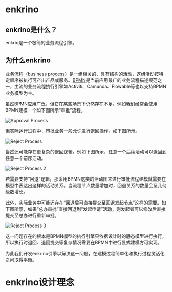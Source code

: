 # enkrino

## enkrino是什么？
enkrio是一个极简的业务流程引擎。

## 为什么enkrino

[业务流程（business process）](https://en.wikipedia.org/wiki/Business_process)是一组相关的、具有结构的活动，这组活动按特定顺序被执行可产出产品或服务。[BPMN](https://en.wikipedia.org/wiki/Business_Process_Model_and_Notation)是当前应用最广的业务流程描述规范之一，主流的业务流程执行引擎如Activiti、Camunda、Flowable等也以支持BPMN业务模型为主。

虽然BPMN应用广泛，但它在某些场景下仍然存在不足。例如我们经常会使用BPMN建模一个如下图所示“审批”流程。

![Approval Process](http://www.plantuml.com/plantuml/proxy?cache=no&src=https://raw.githubusercontent.com/nemoworks/enkrinojs/master/docs/diagrams/flow0.puml)

但实际运行过程中，审批业务一般允许进行退回操作，如下图所示。

![Reject Process](http://www.plantuml.com/plantuml/proxy?cache=no&src=https://raw.githubusercontent.com/nemoworks/enkrinojs/master/docs/diagrams/flow1.puml)

当然还可能存在更复杂的退回逻辑。例如下图所示，任意一个后续活动可以退回到任意一个前序活动。

![Reject Process 2](http://www.plantuml.com/plantuml/proxy?cache=no&src=https://raw.githubusercontent.com/nemoworks/enkrinojs/master/docs/diagrams/flow2.puml)


若需要支持“回退”逻辑，那采用BPMN这类的活动图来进行审批流程建模就需要在模型中表达出这样的活动关系。当流程节点数量增加时，回退关系的数量会呈几何级数增长。

此外，实际业务中可能还存在“回退后可直接提交至回退发起节点”这样的需要。如下图所示，如果“总办审批”直接回退到“发起申请”活动，则发起者可以修改后直接提交至总办进行重新审批。

![Reject Process 3](http://www.plantuml.com/plantuml/proxy?cache=no&src=https://raw.githubusercontent.com/nemoworks/enkrinojs/master/docs/diagrams/flow3.puml)

这一问题存在的根本是BPMN模型的执行引擎只依据设计时的静态模型进行执行，所以执行时退回、退回提交等复杂情况需要在BPMN中进行显式建模方可实现。

为此我们开发enkrino引擎以解决这一问题，在建模过程简单化和执行过程灵活化之间取得平衡。


# enkrino设计理念

